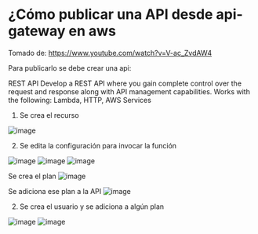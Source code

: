 # ¿Cómo publicar una API desde api-gateway en aws

Tomado de: https://www.youtube.com/watch?v=V-ac_ZvdAW4

Para publicarlo se debe crear una api:

REST API
Develop a REST API where you gain complete control over the request and response along with API management capabilities.
Works with the following:
Lambda, HTTP, AWS Services

1) Se crea el recurso

![image](https://user-images.githubusercontent.com/70587582/225984069-3bf3bbf9-aa2c-48d7-86f5-2e4c72cb4ecf.png)

2) Se edita la configuración para invocar la función

![image](https://user-images.githubusercontent.com/70587582/225984303-25b91aac-71bc-410a-829c-50492c344cda.png)
![image](https://user-images.githubusercontent.com/70587582/225984433-bea64f6a-044e-4498-b8fc-bf6552974079.png)
![image](https://user-images.githubusercontent.com/70587582/225984527-d73d1e9c-5238-496c-96e4-24c2709e1ed6.png)

Se crea el plan
![image](https://user-images.githubusercontent.com/70587582/225984934-d2315d03-0bc2-4bb9-b8d6-6f3da50e78ea.png)

Se adiciona ese plan a la API
![image](https://user-images.githubusercontent.com/70587582/225987592-0f86c808-5441-4daf-b5e1-3bafcbc7779f.png)


2) Se crea el usuario y se adiciona a algún plan

![image](https://user-images.githubusercontent.com/70587582/225986230-91cdce86-12c3-4fe3-8315-fec39d32dc58.png)
![image](https://user-images.githubusercontent.com/70587582/225986464-14c0fb4b-c929-4936-aae8-18dc7c4c11de.png)



